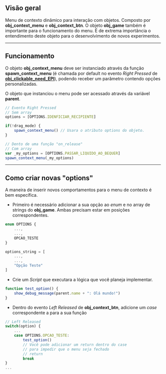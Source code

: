 
## Visão geral

Menu de contexto dinâmico para interação com objetos. Composto por **obj_context_menu** e **obj_context_btn**. O objeto **obj_game** também é importante para o funcionamento do menu. É de extrema importância o entendimento deste objeto para o desenvolvimento de novos experimentos.

---

## Funcionamento

O objeto **obj_context_menu** deve ser instanciado através da função **spawn_context_menu** (é chamada por default no evento *Right Pressed* de [**obj_clickable_need_EPI**](generic-clickable-objects)), podendo receber um parâmetro contendo opções personalizadas. 

O objeto que instanciou o menu pode ser acessado através da variável **parent**.

```js
// Evento Right Pressed
// Sem array
options = [OPTIONS.IDENFICIAR_RECIPIENTE]

if(!drag_mode) {
	spawn_context_menu() // Usara o atributo options do objeto.
}
```

```js
// Dento de uma função "on_release"
// Com array
var _my_options = [OPTIONS.PASSAR_LIQUIDO_AO_BEQUER]
spawn_context_menu(_my_options)
```

---

## Como criar novas "options"

A maneira de inserir novos comportamentos para o menu de contexto é bem específica.

- Primeiro é necessário adicionar a sua opção ao *enum* e no array de strings do **obj_game**. Ambas precisam estar em posições correspondentes.

```js
enum OPTIONS {
	...,
	...,
	OPCAO_TESTE
}

options_string = [
	...,
	...,
	"Opção Teste"
]
```

- Crie um *Script* que executara a lógica que você planeja implementar.

```js
function test_option() {
	show_debug_message(parent.name + ": Olá mundo!")
}
```

- Dentro do evento *Left Released* de **obj_context_btn**, adicione um *case* correspondente a para a sua função

```js
// Left Released
switch(option) {
	...
	case OPTIONS.OPCAO_TESTE:
		test_option()
		// Você pode adicionar um return dentro do case
		// para impedir que o menu seja fechado
		// return 
		break
}
...
``` 
